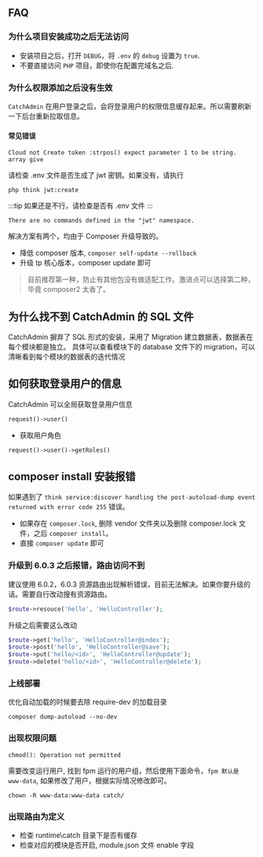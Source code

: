 ## FAQ
### 为什么项目安装成功之后无法访问
  - 安装项目之后，打开 `DEBUG`，将 `.env` 的 `debug` 设置为 `true`.
  - 不要直接访问 `PHP` 项目，即使你在配置完域名之后.

### 为什么权限添加之后没有生效
`CatchAdmin` 在用户登录之后，会将登录用户的权限信息缓存起来。所以需要刷新一下后台重新拉取信息。


#### 常见错误
```
Cloud not Create token :strpos() expect parameter 1 to be string. array give
```
请检查 .env 文件是否生成了 jwt 密钥。如果没有，请执行
```shell
php think jwt:create
```
:::tip
如果还是不行，请检查是否有 .env 文件
:::

```
There are no commands defined in the "jwt" namespace.
```
解决方案有两个，均由于 Composer 升级导致的。
- 降低 composer 版本, `composer self-update --rollback`
- 升级 tp 核心版本，composer update 即可
> 目前推荐第一种，防止有其他包没有做适配工作。激进点可以选择第二种，毕竟 composer2 太香了。
  
## 为什么找不到 CatchAdmin 的 SQL 文件
CatchAdmin 摒弃了 SQL 形式的安装，采用了 Migration 建立数据表，数据表在每个模块都是独立。
具体可以查看模块下的 database 文件下的 migration，可以清晰看到每个模块的数据表的迭代情况

## 如何获取登录用户的信息
CatchAdmin 可以全局获取登录用户信息
```php
request()->user()
```
- 获取用户角色
```php
request()->user()->getRoles()
```

## composer install 安装报错
如果遇到了 `think service:discover handling the post-autoload-dump event returned with error code 255` 错误。
- 如果存在 `composer.lock`, 删除 vendor 文件夹以及删除 composer.lock 文件，之后 `composer install`。
- 直接 `composer update` 即可

### 升级到 6.0.3 之后报错，路由访问不到
建议使用 6.0.2，6.0.3 资源路由出现解析错误，目前无法解决。如果你要升级的话。需要自行改动搜有资源路由。
```php
$route->resouce('hello', 'HelloController');
```
升级之后需要这么改动
```php
$route->get('hello', 'HelloController@index');
$route->post('hello', 'HelloController@save');
$route->put('hello/<id>', 'HelloController@update');
$route->delete('hello/<id>', 'HelloController@delete');
```


### 上线部署
优化自动加载的时候要去除 require-dev 的加载目录
```
composer dump-autoload --no-dev
```
### 出现权限问题
```shell
chmod(): Operation not permitted
```
需要改变运行用户, 找到 fpm 运行的用户组，然后使用下面命令，`fpm 默认是 www-data`, 如果修改了用户，根据实际情况修改即可。
```shell
chown -R www-data:www-data catch/
```

### 出现路由为定义
- 检查 runtime\catch 目录下是否有缓存
- 检查对应的模块是否开启, module.json 文件 enable 字段